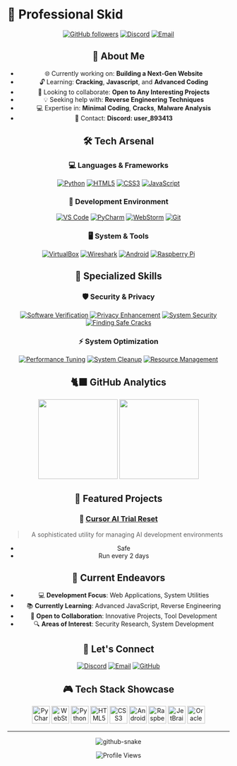 # 🚀 Professional Skid

<div align="center">

[![GitHub followers](https://img.shields.io/github/followers/unknownxym?style=social)](https://github.com/unknownxym)
[![Discord](https://img.shields.io/badge/Discord-user__893413-7289DA?logo=discord&logoColor=white)](https://discordapp.com/users/user_893413)
[![Email](https://img.shields.io/badge/Email-unknownxym%40proton.me-blue?logo=protonmail&logoColor=white)](mailto:unknownxym@proton.me)

</div>

<div align="center">

## 💫 About Me

<ul>
  <li>🌐 Currently working on: <strong>Building a Next-Gen Website</strong></li>
  <li>🔓 Learning: <strong>Cracking</strong>, <strong>Javascript</strong>, and <strong>Advanced Coding</strong></li>
  <li>🤝 Looking to collaborate: <strong>Open to Any Interesting Projects</strong></li>
  <li>💡 Seeking help with: <strong>Reverse Engineering Techniques</strong></li>
  <li>💻 Expertise in: <strong>Minimal Coding</strong>, <strong>Cracks</strong>, <strong>Malware Analysis</strong></li>
  <li>📱 Contact: <strong>Discord: user_893413</strong></li>
</ul>

</div>

<div align="center">

## 🛠️ Tech Arsenal

### 💻 Languages & Frameworks
[![Python](https://img.shields.io/badge/Python-Okay-3776AB?style=for-the-badge&logo=python&logoColor=white)](#)
[![HTML5](https://img.shields.io/badge/HTML5-Beginner-E34F26?style=for-the-badge&logo=html5&logoColor=white)](#)
[![CSS3](https://img.shields.io/badge/CSS3-Beginner-1572B6?style=for-the-badge&logo=css3&logoColor=white)](#)
[![JavaScript](https://img.shields.io/badge/JavaScript-Beginner-F7DF1E?style=for-the-badge&logo=javascript&logoColor=black)](#)

### 🔧 Development Environment
[![VS Code](https://img.shields.io/badge/VS_Code-Intermediate-007ACC?style=for-the-badge&logo=visual-studio-code&logoColor=white)](#)
[![PyCharm](https://img.shields.io/badge/PyCharm-Intermediate-000000?style=for-the-badge&logo=pycharm&logoColor=white)](#)
[![WebStorm](https://img.shields.io/badge/WebStorm-Beginner-00ACC1?style=for-the-badge&logo=webstorm&logoColor=white)](#)
[![Git](https://img.shields.io/badge/Git-Beginner-F05032?style=for-the-badge&logo=git&logoColor=white)](#)

### 🖥️ System & Tools
[![VirtualBox](https://img.shields.io/badge/VirtualBox-Intermediate-183A61?style=for-the-badge&logo=virtualbox&logoColor=white)](#)
[![Wireshark](https://img.shields.io/badge/Wireshark-Beginner-1679A7?style=for-the-badge&logo=wireshark&logoColor=white)](#)
[![Android](https://img.shields.io/badge/Android-Okay-3DDC84?style=for-the-badge&logo=android&logoColor=white)](#)
[![Raspberry Pi](https://img.shields.io/badge/Raspberry_Pi-Beginner-A22846?style=for-the-badge&logo=raspberry-pi&logoColor=white)](#)

</div>

<div align="center">

## 🎯 Specialized Skills

### 🛡️ Security & Privacy
[![Software Verification](https://img.shields.io/badge/Software_Verification-Advanced-2ea44f?style=for-the-badge)](#)
[![Privacy Enhancement](https://img.shields.io/badge/Privacy_Solutions-Skilled-9146FF?style=for-the-badge)](#)
[![System Security](https://img.shields.io/badge/System_Security-Proficient-FF0000?style=for-the-badge)](#)
[![Finding Safe Cracks](https://img.shields.io/badge/Finding_Safe_Cracks-Expert-2ea44f?style=for-the-badge)](#)

### ⚡ System Optimization
[![Performance Tuning](https://img.shields.io/badge/Performance_Tuning-Advanced-00C7B7?style=for-the-badge)](#)
[![System Cleanup](https://img.shields.io/badge/System_Cleanup-Expert-0078D4?style=for-the-badge)](#)
[![Resource Management](https://img.shields.io/badge/Resource_Management-Skilled-FFA116?style=for-the-badge)](#)

</div>

<div align="center">

## 🐈‍⬛ GitHub Analytics

<img height="180em" src="https://github-readme-stats.vercel.app/api?username=unknownxym&show_icons=true&count_private=true&hide=prs&theme=radical" />

<img height="180em" src="https://github-readme-stats.vercel.app/api/top-langs/?username=unknownxym&layout=compact&theme=radical" />

</div>

<div align="center">

## 🎯 Featured Projects

### 📝 [Cursor AI Trial Reset](https://github.com/unknownxym/Cursor-ai-trial-reset)
> A sophisticated utility for managing AI development environments
- Safe
- Run every 2 days

</div>

<div align="center">

## 🌟 Current Endeavors

<ul>
  <li>💻 <strong>Development Focus</strong>: Web Applications, System Utilities</li>
  <li>📚 <strong>Currently Learning</strong>: Advanced JavaScript, Reverse Engineering</li>
  <li>🤝 <strong>Open to Collaboration</strong>: Innovative Projects, Tool Development</li>
  <li>🔍 <strong>Areas of Interest</strong>: Security Research, System Development</li>
</ul>

</div>

<div align="center">

## 🤝 Let's Connect

[![Discord](https://img.shields.io/badge/Discord-user__893413-7289DA?style=for-the-badge&logo=discord&logoColor=white)](https://discordapp.com/users/user_893413)
[![Email](https://img.shields.io/badge/Email-Contact_Me-D14836?style=for-the-badge&logo=gmail&logoColor=white)](mailto:unknownxym@proton.me)
[![GitHub](https://img.shields.io/badge/GitHub-Follow_Me-181717?style=for-the-badge&logo=github&logoColor=white)](https://github.com/unknownxym)

</div>

<div align="center">

## 🎮 Tech Stack Showcase

<img src="https://cdn.jsdelivr.net/gh/devicons/devicon/icons/pycharm/pycharm-original.svg" width="40" height="40" alt="PyCharm" />
<img src="https://cdn.jsdelivr.net/gh/devicons/devicon/icons/webstorm/webstorm-original.svg" width="40" height="40" alt="WebStorm" />
<img src="https://cdn.jsdelivr.net/gh/devicons/devicon/icons/python/python-original.svg" width="40" height="40" alt="Python" />
<img src="https://cdn.jsdelivr.net/gh/devicons/devicon/icons/html5/html5-original.svg" width="40" height="40" alt="HTML5" />
<img src="https://cdn.jsdelivr.net/gh/devicons/devicon/icons/css3/css3-original.svg" width="40" height="40" alt="CSS3" />
<img src="https://cdn.simpleicons.org/android/3DDC84" width="40" height="40" alt="Android" />
<img src="https://cdn.jsdelivr.net/gh/devicons/devicon/icons/raspberrypi/raspberrypi-original.svg" width="40" height="40" alt="Raspberry Pi" />
<img src="https://cdn.jsdelivr.net/gh/devicons/devicon/icons/jetbrains/jetbrains-original.svg" width="40" height="40" alt="JetBrains" />
<img src="https://cdn.jsdelivr.net/gh/devicons/devicon/icons/oracle/oracle-original.svg" width="40" height="40" alt="Oracle" />

</div>

---
<div align="center">

<picture>
  <source media="(prefers-color-scheme: dark)" srcset="https://raw.githubusercontent.com/unknownxym/unknownxym/blob/main/.github/workflows/snake.yml/output/github-snake-dark.svg" />
  <source media="(prefers-color-scheme: light)" srcset="https://raw.githubusercontent.com/unknownxym/unknownxym/blob/main/.github/workflows/snake.yml/output/github-snake.svg" />
  <img alt="github-snake" src="https://raw.githubusercontent.com/unknownxym/unknownxym/blob/main/.github/workflows/snake.yml/output/github-snake.svg" />
</picture>

</div>

<div align="center">

![Profile Views](https://komarev.com/ghpvc/?username=unknownxym&color=blueviolet&style=flat-square)

</div>
